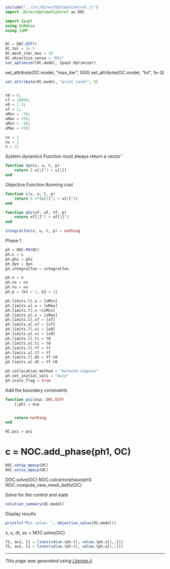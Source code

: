 ````julia
include("../src/DirectOptimalControl.jl")
import .DirectOptimalControl as DOC

import Ipopt
using GLMakie
using JuMP


OC = DOC.OCP()
OC.tol = 1e-5
OC.mesh_iter_max = 30
OC.objective_sense = "Min"
set_optimizer(OC.model, Ipopt.Optimizer)
````

set_attribute(OC.model, "max_iter", 500)
set_attribute(OC.model, "tol", 1e-3)

````julia
set_attribute(OC.model, "print_level", 0)


t0 = 0;
tf = 10000;
x0 = 1.5;
xf = 1;
xMin = -50;
xMax = +50;
uMin = -50;
uMax = +50;

ns = 1
nu = 1
n = 25
````

System dynamics
Function must always return a vector``

````julia
function dyn(x, u, t, p)
    return [-x[1]^3 + u[1]]
end
````

Objective Function
Running cost

````julia
function L(x, u, t, p)
    return 0.5*(x[1]^2 + u[1]^2)
end

function phi(xf, uf, tf, p)
    return xf[1]^2 + uf[1]^2
end

integralfun(x, u, t, p) = nothing
````

Phase 1

````julia
ph = DOC.PH(OC)
ph.L = L
ph.phi = phi
ph.dyn = dyn
ph.integralfun = integralfun

ph.n = n
ph.ns = ns
ph.nu = nu
ph.p = (k1 = 1, k2 = 2)

ph.limits.ll.u = [uMin]
ph.limits.ul.u = [uMax]
ph.limits.ll.x =[xMin]
ph.limits.ul.x = [xMax]
ph.limits.ll.xf = [xf]
ph.limits.ul.xf = [xf]
ph.limits.ll.xi = [x0]
ph.limits.ul.xi = [x0]
ph.limits.ll.ti = t0
ph.limits.ul.ti = t0
ph.limits.ll.tf = tf
ph.limits.ul.tf = tf
ph.limits.ll.dt = tf-t0
ph.limits.ul.dt = tf-t0

ph.collocation_method = "hermite-simpson"
ph.set_initial_vals = "Auto"
ph.scale_flag = true
````

Add the boundary constraints

````julia
function psi(ocp::DOC.OCP)
    (;ph) = ocp


    return nothing
end

OC.psi = psi
````

# c = NOC.add_phase(ph1, OC)

````julia
DOC.setup_mpocp(OC)
DOC.solve_mpocp(OC)
````

DOC.solve(OC)
NOC.calcerrorphase(ph1)
NOC.compute_new_mesh_betts(OC)

Solve for the control and state

````julia
solution_summary(OC.model)
````

Display results

````julia
println("Min value: ", objective_value(OC.model))
````

x, u, dt, oc = NOC.solve(OC)

````julia
f1, ax1, l1 = lines(value.(ph.t), value.(ph.x[1,:]))
f2, ax2, l2 = lines(value.(ph.t), value.(ph.u[1,:]))
````

---

*This page was generated using [Literate.jl](https://github.com/fredrikekre/Literate.jl).*

